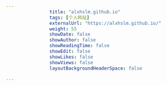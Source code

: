 ---
                title: "alxhslm.github.io"
                tags: [个人网站]
                externalUrl: "https://alxhslm.github.io/"
                weight: 55
                showDate: false
                showAuthor: false
                showReadingTime: false
                showEdit: false
                showLikes: false
                showViews: false
                layoutBackgroundHeaderSpace: false
                ---

